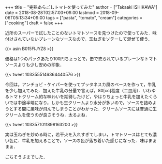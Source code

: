 +++
title = "完熟あらごしトマトを使ってみた"
author = ["Takaaki ISHIKAWA"]
date = 2018-08-28T02:57:00+09:00
lastmod = 2018-09-06T05:13:34+09:00
tags = ["pasta", "tomato", "cream"]
categories = ["cooking"]
draft = false
+++

近所のスーパーで試したことのないトマトソースを見つけたので使ってみた．味付けされていないプレーンなソースなので，玉ねぎをソテーして混ぜて使う．

{{< asin B015FIJYZ8 >}}

価格は1つのパックあたり100円ちょっとで，缶で売られているプレーンなトマトソースよりも少し安めの印象．

{{< tweet 1033555146364440576 >}}

今回は，アンチョビ・ケイパーを使ってプッタネスカ風のベースを作って，牛乳を少し加えてみた．加えた牛乳の分量で言えば，80[cc]程度（二皿用）．いわゆるトマトクリーム的な味わいを期待したけど，やはりちょっと牛乳を加えたくらいでは中途半端になり，しかも生クリームより水分が多いので，ソースを詰めようとする間に風味が飛んでしまうことがわかった．クリームソースには普通に生クリームを使うのが良さそうね．太るよね．

{{< tweet 1033571011898163200 >}}

実は玉ねぎを炒める時に，若干火を入れすぎてしまい，トマトソースはとても濃い色に．牛乳を加えることで，ソースの色が落ち着いた感じになった．味はまぁまぁ．

ごちそうさまでした．
